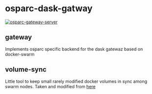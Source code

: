 # osparc-dask-gatway

[![osparc-gateway-server](https://github.com/ITISFoundation/osparc-dask-gateway/actions/workflows/gateway.yml/badge.svg)](https://github.com/ITISFoundation/osparc-dask-gateway/actions/workflows/gateway.yml)

## gateway

Implements osparc specific backend for the dask gatewaz based on docker-swarm

## volume-sync

Little tool to keep small rarely modified docker volumes in sync among swarm nodes. Taken and modified from [here](https://github.com/granlem/docker-volume-sync/)
